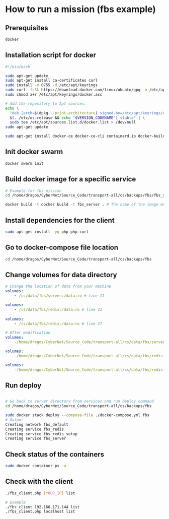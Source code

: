 # How to run a mission (fbs example)

## Prerequisites

```bash
docker
```

## Installation script for docker
```bash
#!/bin/bash

sudo apt-get update
sudo apt-get install ca-certificates curl
sudo install -m 0755 -d /etc/apt/keyrings
sudo curl -fsSL https://download.docker.com/linux/ubuntu/gpg -o /etc/apt/keyrings/docker.asc
sudo chmod a+r /etc/apt/keyrings/docker.asc

# Add the repository to Apt sources:
echo \
  "deb [arch=$(dpkg --print-architecture) signed-by=/etc/apt/keyrings/docker.asc] https://download.docker.com/linux/ubuntu \
  $(. /etc/os-release && echo "$VERSION_CODENAME") stable" | \
  sudo tee /etc/apt/sources.list.d/docker.list > /dev/null
sudo apt-get update

sudo apt-get install docker-ce docker-ce-cli containerd.io docker-buildx-plugin docker-compose-plugin
```

## Init docker swarm
```bash
docker swarm init
```

## Build docker image for a specific service
```bash
# Example for fbs mission
cd /home/dragos/CyberNet/Source_Code/transport-all/cs/backups/fbs/fbs_server

docker build -t docker build -t fbs_server . # The name of the image must be the same with the name from docker-compose file

```

## Install dependencies for the client
```bash
sudo apt-get install -yq php php-curl
```

## Go to docker-compose file location
```bash
cd /home/dragos/CyberNet/Source_Code/transport-all/cs/backups/fbs
```

## Change volumes for data directory
```yaml
# Change the location of data from your machine
volumes:
    - /cs/data/fbs/server:/data:ro # line 11

volumes:
    - /cs/data/fbs/redis:/data:ro # line 22
    
volumes:
    - /cs/data/fbs/redis:/data:ro # line 37

# After modification
volumes:
    -/home/dragos/CyberNet/Source_Code/transport-all/cs/data/fbs/server:/data:ro

volumes:
    -/home/dragos/CyberNet/Source_Code/transport-all/cs/data/fbs/redis:/data:ro

volumes:
    -/home/dragos/CyberNet/Source_Code/transport-all/cs/data/fbs/redis:/data:ro

```
## Run deploy
```bash

# Go back to server directory from services and run deploy command
cd /home/dragos/CyberNet/Source_Code/transport-all/cs/backups/fbs

sudo docker stack deploy --compose-file ./docker-compose.yml fbs
# Output
Creating network fbs_default
Creating service fbs_redis
Creating service fbs_redis_setup
Creating service fbs_server
```

## Check status of the containers
```bash
sudo docker container ps -a
```

## Check with the client
```bash
./fbs_client.php [YOUR_IP] list

# Example
./fbs_client 192.168.171.144 list
./fbs_client.php localhost list
```
